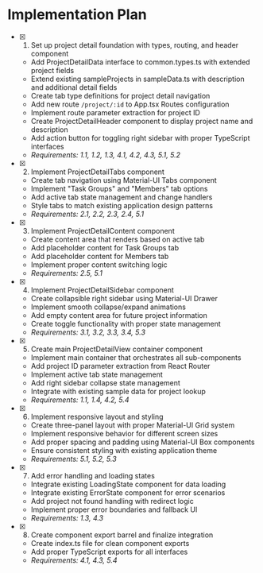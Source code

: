 # Implementation Plan

- [x] 1. Set up project detail foundation with types, routing, and header component
  - Add ProjectDetailData interface to common.types.ts with extended project fields
  - Extend existing sampleProjects in sampleData.ts with description and additional detail fields
  - Create tab type definitions for project detail navigation
  - Add new route `/project/:id` to App.tsx Routes configuration
  - Implement route parameter extraction for project ID
  - Create ProjectDetailHeader component to display project name and description
  - Add action button for toggling right sidebar with proper TypeScript interfaces
  - _Requirements: 1.1, 1.2, 1.3, 4.1, 4.2, 4.3, 5.1, 5.2_

- [x] 2. Implement ProjectDetailTabs component
  - Create tab navigation using Material-UI Tabs component
  - Implement "Task Groups" and "Members" tab options
  - Add active tab state management and change handlers
  - Style tabs to match existing application design patterns
  - _Requirements: 2.1, 2.2, 2.3, 2.4, 5.1_

- [x] 3. Implement ProjectDetailContent component
  - Create content area that renders based on active tab
  - Add placeholder content for Task Groups tab
  - Add placeholder content for Members tab
  - Implement proper content switching logic
  - _Requirements: 2.5, 5.1_

- [x] 4. Implement ProjectDetailSidebar component
  - Create collapsible right sidebar using Material-UI Drawer
  - Implement smooth collapse/expand animations
  - Add empty content area for future project information
  - Create toggle functionality with proper state management
  - _Requirements: 3.1, 3.2, 3.3, 3.4, 5.3_

- [x] 5. Create main ProjectDetailView container component
  - Implement main container that orchestrates all sub-components
  - Add project ID parameter extraction from React Router
  - Implement active tab state management
  - Add right sidebar collapse state management
  - Integrate with existing sample data for project lookup
  - _Requirements: 1.1, 1.4, 4.2, 5.4_

- [x] 6. Implement responsive layout and styling
  - Create three-panel layout with proper Material-UI Grid system
  - Implement responsive behavior for different screen sizes
  - Add proper spacing and padding using Material-UI Box components
  - Ensure consistent styling with existing application theme
  - _Requirements: 5.1, 5.2, 5.3_

- [x] 7. Add error handling and loading states
  - Integrate existing LoadingState component for data loading
  - Integrate existing ErrorState component for error scenarios
  - Add project not found handling with redirect logic
  - Implement proper error boundaries and fallback UI
  - _Requirements: 1.3, 4.3_

- [x] 8. Create component export barrel and finalize integration
  - Create index.ts file for clean component exports
  - Add proper TypeScript exports for all interfaces
  - _Requirements: 4.1, 4.3, 5.4_